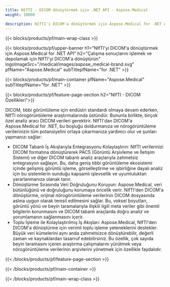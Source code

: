 ```yaml
---
title: NIfTI - DICOM dönüştürmek için .NET API - Aspose.Medical
weight: 10000

description: NIfTI'i DICOM'a dönüştürmek için Aspose.Medical for .NET API hakkında bilgi
---
```


{{< blocks/products/pf/main-wrap-class >}}

{{< blocks/products/pf/upper-banner h1="NIfTI'yi DICOM'a dönüştürmek için Aspose.Medical for .NET API" h2="Çalışma sonuçlarını işlemek ve depolamak için NIfTI'yi DICOM'a dönüştürün" logoImageSrc="/medical/images/aspose_medical-brand.svg" pfName="Aspose.Medical" subTitlepfName="for .NET" >}}

{{< blocks/products/pf/main-container pfName="Aspose.Medical" subTitlepfName="for .NET" >}}

{{< blocks/products/pf/feature-page-section h2="NIfTI - DICOM Özellikleri">}}

<p>DICOM, tıbbi görüntüleme için endüstri standardı olmaya devam ederken, NIfTI nörogörüntüleme araştırmalarında üstündür. Bununla birlikte, birçok özel analiz aracı DICOM verileri gerektirir. NIfTI'dan DICOM'a Aspose.Medical for .NET, bu boşluğu doldurmanıza ve nörogörüntüleme verilerinizin tüm potansiyelini ortaya çıkarmanıza yardımcı olur ve şunları yapmanızı sağlar:</p>

<ul>
<li>DICOM Tabanlı İş Akışlarıyla Entegrasyonu Kolaylaştırın: NIfTI verilerinizi DICOM formatına dönüştürerek PACS (Görüntü Arşivleme ve İletişim Sistemi) ve diğer DICOM tabanlı analiz araçlarıyla zahmetsiz entegrasyon sağlayın. Bu, daha geniş tıbbi görüntüleme ekosistemi içinde gelişmiş görüntü işleme, görselleştirme ve işbirliğine dayalı analiz için bu sistemlerin sunduğu kapsamlı işlevsellik ve uyumluluktan yararlanmanıza olanak tanır.</li>
<li>Dönüştürme Sırasında Veri Doğruluğunu Koruyun: Aspose.Medical, veri bütünlüğünü ve doğruluğunu korumaya öncelik verir. NIfTI'den DICOM'a dönüştürme, orijinal nörogörüntüleme verilerinin DICOM dosyasında aslına uygun olarak temsil edilmesini sağlar. Bu, voksel boyutları, görüntü yönü ve beyin taramalarıyla ilişkili ilgili meta veriler gibi önemli bilgilerin korunmasını ve DICOM tabanlı araçlarda doğru analiz ve yorumlamanın sağlanmasını içerir.</li>
<li>Toplu İşleme ile Kolaylaştırılmış İş Akışları: Aspose.Medical, NIfTI'den DICOM'a dönüştürme için verimli toplu işleme yeteneklerini destekler. Büyük veri kümelerini aynı anda zahmetsizce dönüştürebilir, değerli zaman ve kaynaklardan tasarruf edebilirsiniz. Bu özellik, çok sayıda beyin taramasını içeren araştırma çalışmalarını yürütmek veya nörogörüntüleme verilerinin arşivlerini yönetmek için özellikle faydalıdır.</li>
</ul>

{{< /blocks/products/pf/feature-page-section >}}

{{< /blocks/products/pf/main-container >}}

{{< /blocks/products/pf/main-wrap-class >}}